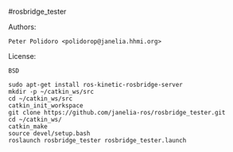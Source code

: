 #rosbridge_tester

Authors:

    Peter Polidoro <polidorop@janelia.hhmi.org>

License:

    BSD

```shell
sudo apt-get install ros-kinetic-rosbridge-server
mkdir -p ~/catkin_ws/src
cd ~/catkin_ws/src
catkin_init_workspace
git clone https://github.com/janelia-ros/rosbridge_tester.git
cd ~/catkin_ws/
catkin_make
source devel/setup.bash
roslaunch rosbridge_tester rosbridge_tester.launch
```
